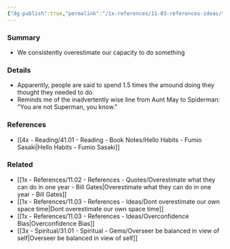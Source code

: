 ```yaml
---
{"dg-publish":true,"permalink":"/1x-references/11-03-references-ideas/the-superman-illusion/","title":"permanent note","dgShowBacklinks":false}
---
```



### Summary
- We consistently overestimate our capacity to do something

### Details
- Apparently, people are said to spend 1.5 times the amound doing they thought they needed to do.
- Reminds me of the inadvertently wise line from Aunt May to Spiderman: "You are not Superman, you know."

### References
- [[4x - Reading/41.01 - Reading - Book Notes/Hello Habits - Fumio Sasaki\|Hello Habits - Fumio Sasaki]]

### Related
- [[1x - References/11.02 - References - Quotes/Overestimate what they can do in one year - Bill Gates\|Overestimate what they can do in one year - Bill Gates]]
- [[1x - References/11.03 - References - Ideas/Dont overestimate our own space time\|Dont overestimate our own space time]]
- [[1x - References/11.03 - References - Ideas/Overconfidence Bias\|Overconfidence Bias]]
- [[3x - Spiritual/31.01 - Spiritual - Gems/Overseer be balanced in view of self\|Overseer be balanced in view of self]]
